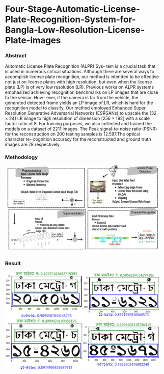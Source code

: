 # Four-Stage-Automatic-License-Plate-Recognition-System-for-Bangla-Low-Resolution-License-Plate-images

### Abstract
Automatic License Plate Recognition (ALPR) Sys- tem is a crucial task that is used in numerous
critical situations. Although there are several ways to accomplish license plate recognition,
our method is intended to be effective not just on license plates with high resolution, but even
when the license plate (LP) is of very low resolution (LR). Previous works on ALPR systems
emphasized achieving recognition benchmarks on LP images that are close to the sensor. How-
ever, if the camera is far from the vehicle, the generated detected frame yields an LP image of
LR, which is hard for the recognition model to classify. Our method employed Enhanced Super
Resolution Generative Adversarial Networks (ESRGANs) to upscale the [32 × 24] LR image to
high resolution of dimension [256 × 192] with a scale factor ratio of 8. For training purposes,
we also collected and trained the models on a dataset of 2211 images. The Peak signal-to-noise
ratio (PSNR) for the reconstruction on 200 testing samples is 12.587.The optical character re-
cognition accuracy for the reconstructed and ground truth images are 78 respectively.

### Methodology

![alt text](process.png)

### Result

![alt text](recog.png)
